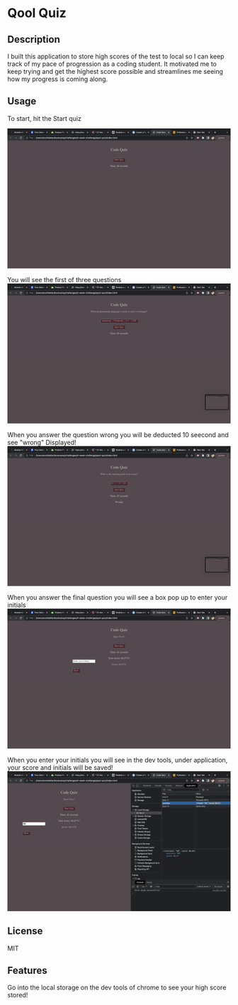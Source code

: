 # Qool Quiz

## Description

I built this application to store high scores of the test to local so I can keep track of my pace of progression as a coding student. It motivated me to keep trying and get the highest score possible and streamlines me seeing how my progress is coming along.


## Usage

To start, hit the Start quiz  


 ![alt text](./assets/readme-assets/Screenshot%202023-06-28%20at%205.23.44%20AM.png)
 
You will see the first of three questions
 ![alt](./assets/readme-assets/Screenshot%202023-06-28%20at%205.23.48%20AM.png)
 
When you answer the question wrong you will be deducted 10 seecond and see "wrong" Displayed!
 ![alt](./assets/readme-assets/Screenshot%202023-06-28%20at%205.23.50%20AM.png)
 
When you answer the final question you will see a box pop up to enter your initials
 ![alt](./assets/readme-assets/Screenshot%202023-06-28%20at%205.23.59%20AM.png)
 
When you enter your initials you will see in the dev tools, under application, your score and initials will be saved!
 ![alt](./assets/readme-assets/Screenshot%202023-06-28%20at%205.24.26%20AM.png)
## License

MIT

## Features

Go into the local storage on the dev tools of chrome to see your high score stored!
